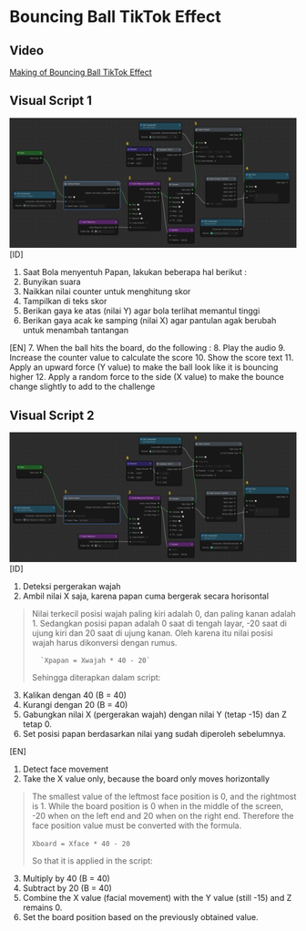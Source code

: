 # Bouncing Ball TikTok Effect

 ## Video 
 [Making of Bouncing Ball TikTok Effect](https://youtu.be/Spu23OrPr-o)

 ## Visual Script 1
 ![Visual script 1](ReadmeAssets/VisualScript1.png)
 [ID]
 1. Saat Bola menyentuh Papan, lakukan beberapa hal berikut :
2. Bunyikan suara
3. Naikkan nilai counter untuk menghitung skor
4. Tampilkan di teks skor
5. Berikan gaya ke atas (nilai Y) agar bola terlihat memantul tinggi
6. Berikan gaya acak ke samping (nilai X) agar pantulan agak berubah untuk menambah tantangan

[EN]
7. When the ball hits the board, do the following :
8. Play the audio
9. Increase the counter value to calculate the score
10. Show the score text
11. Apply an upward force (Y value) to make the ball look like it is bouncing higher
12. Apply a random force to the side (X value) to make the bounce change slightly to add to the challenge
 
  ## Visual Script 2
  ![Visual script 2](ReadmeAssets/VisualScript1.png)
[ID]
1. Deteksi pergerakan wajah
2. Ambil nilai X saja, karena papan cuma bergerak secara horisontal

> Nilai terkecil posisi wajah paling kiri adalah 0, dan paling kanan
> adalah 1. Sedangkan posisi papan adalah 0 saat di tengah layar, -20
> saat di ujung kiri dan 20 saat di ujung kanan. Oleh karena itu nilai
> posisi wajah harus dikonversi dengan rumus.
> 
>    	`Xpapan = Xwajah * 40 - 20`
>    
>    Sehingga diterapkan dalam script:

3. Kalikan dengan 40 (B = 40)
4. Kurangi dengan 20 (B = 40)
5. Gabungkan nilai X (pergerakan wajah) dengan nilai Y (tetap -15) dan Z tetap 0.
6. Set posisi papan berdasarkan nilai yang sudah diperoleh sebelumnya.

[EN]
1. Detect face movement
2. Take the X value only, because the board only moves horizontally

> The smallest value of the leftmost face position is 0, and the rightmost is 1. While the board position is 0 when in the middle of the screen,  -20 when on the left end and 20 when on the right end. Therefore the face position value must be converted with the formula.
> 
> `Xboard = Xface * 40 - 20`
> 
>So that it is applied in the script:
3. Multiply by 40 (B = 40)
4. Subtract by 20 (B = 40)
5. Combine the X value (facial movement) with the Y value (still -15) and Z remains 0.
6. Set the board position based on the previously obtained value.